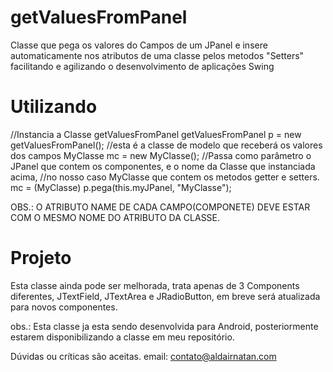 # getValuesFromPanel
Classe que pega os valores do Campos de um JPanel e insere automaticamente nos atributos de uma classe pelos metodos "Setters" facilitando e agilizando o desenvolvimento de aplicações Swing

# Utilizando
//Instancia a Classe getValuesFromPanel
getValuesFromPanel p = new getValuesFromPanel();
//esta é a classe de modelo que receberá os valores dos campos
MyClasse mc = new MyClasse();
//Passa como parâmetro o JPanel que contem os componentes, e o nome da Classe que instanciada acima, 
//no nosso caso MyClasse que contem os metodos getter e setters.
mc = (MyClasse) p.pega(this.myJPanel, "MyClasse");

OBS.: O ATRIBUTO NAME DE CADA CAMPO(COMPONETE) DEVE ESTAR COM O MESMO NOME DO ATRIBUTO DA CLASSE.

# Projeto
Esta classe ainda pode ser melhorada, trata apenas de 3 Components diferentes, JTextField, JTextArea e JRadioButton, em breve será atualizada para novos componentes.

obs.: Esta classe ja esta sendo desenvolvida para Android, posteriormente estarem disponibilizando a classe em meu repositório.

Dúvidas ou críticas são aceitas.
email: contato@aldairnatan.com
